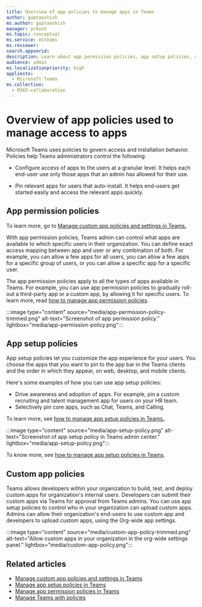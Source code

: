 ```yaml
---
title: Overview of app policies to manage apps in Teams
author: guptaashish
ms.author: guptaashish
manager: prkosh
ms.topic: conceptual
ms.service: msteams
ms.reviewer: 
search.appverid: 
description: Learn about app permission policies, app setup policies, and custom app policies used to manage apps in Microsoft Teams.
audience: admin
ms.localizationpriority: high
appliesto: 
  - Microsoft Teams
ms.collection: 
  - M365-collaboration
---
```


# Overview of app policies used to manage access to apps

Microsoft Teams uses policies to govern access and installation behavior. Policies help Teams administrators control the following:

* Configure access of apps to the users at a granular level. It helps each end-user use only those apps that an admin has allowed for their use.

* Pin relevant apps for users that auto-install. It helps end-users get started easily and access the relevant apps quickly.

## App permission policies

To learn more, go to [Manage custom app policies and settings in Teams.](teams-custom-app-policies-and-settings.md)

With app permission policies, Teams admin can control what apps are available to which specific users in their organization. You can define exact access mapping between app and user or any combination of both. For example, you can allow a few apps for all users, you can allow a few apps for a specific group of users, or you can allow a specific app for a specific user.

The app permission policies apply to all the types of apps available in Teams. For example, you can use app permission policies to gradually roll-out a third-party app or a custom app, by allowing it for specific users. To learn more, read [how to manage app permission policies](teams-app-permission-policies.md).

:::image type="content" source="media/app-permission-policy-trimmed.png" alt-text="Screenshot of app permission policy." lightbox="media/app-permission-policy.png":::

## App setup policies

App setup policies let you customize the app experience for your users. You choose the apps that you want to pin to the app bar in the Teams clients and the order in which they appear, on web, desktop, and mobile clients.

Here's some examples of how you can use app setup policies:

* Drive awareness and adoption of apps. For example, pin a custom recruiting and talent management app for users on your HR team.
* Selectively pin core apps, such as Chat, Teams, and Calling.

To learn more, see [how to manage app setup policies in Teams.](teams-app-setup-policies.md).

:::image type="content" source="media/app-setup-policy.png" alt-text="Screenshot of app setup policy in Teams admin center." lightbox="media/app-setup-policy.png":::

To know more, see [how to manage app setup policies in Teams](teams-app-setup-policies.md).

## Custom app policies

Teams allows developers within your organization to build, test, and deploy custom apps for organization's internal users. Developers can submit their custom apps via Teams for approval from Teams admins. You can use app setup policies to control who in your organization can upload custom apps. Admins can allow their organization's end-users to use custom app and developers to upload custom apps, using the Org-wide app settings.

:::image type="content" source="media/custom-app-policy-trimmed.png" alt-text="Allow custom apps in your organization in the org-wide settings panel." lightbox="media/custom-app-policy.png":::

## Related articles

* [Manage custom app policies and settings in Teams](teams-custom-app-policies-and-settings.md)
* [Manage app setup policies in Teams](teams-app-setup-policies.md)
* [Manage app permission policies in Teams](teams-app-permission-policies.md)
* [Manage Teams with policies](manage-teams-with-policies.md)
